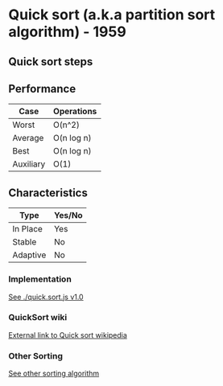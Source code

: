 # Quick sort (a.k.a partition sort algorithm) - 1959


## Quick sort steps


## Performance
| Case        | Operations |
| ----------- | ---------- |
| Worst       | O(n^2)     |
| Average     | O(n log n) |
| Best        | O(n log n) |
| Auxiliary   | O(1)       |

## Characteristics
| Type       | Yes/No    |
| ---------- | --------- |
| In Place   | Yes       |
| Stable     | No        |
| Adaptive   | No        |


### Implementation
[See ./quick.sort.js v1.0](quick.sort.js)

### QuickSort wiki
[External link to Quick sort wikipedia](https://en.wikipedia.org/wiki/Quicksort)

### Other Sorting
[See other sorting algorithm](../)
